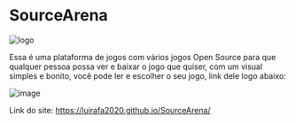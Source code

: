 # SourceArena

![logo](https://github.com/user-attachments/assets/054c8c76-557d-4435-8b0f-6207007b553b)

Essa é uma plataforma de jogos com vários jogos Open Source para que qualquer pessoa possa ver e baixar o jogo que quiser, com um visual simples e bonito, você pode ler e escolher o seu jogo, link dele logo abaixo:

![image](https://github.com/user-attachments/assets/e324b987-b654-4b35-a705-a74291dcb08a)

Link do site: https://luirafa2020.github.io/SourceArena/
